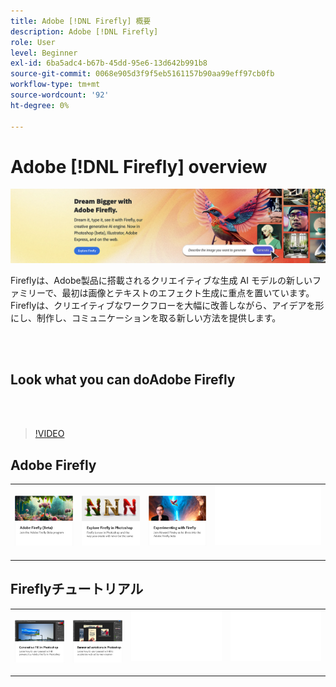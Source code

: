 ```yaml
---
title: Adobe [!DNL Firefly] 概要
description: Adobe [!DNL Firefly]
role: User
level: Beginner
exl-id: 6ba5adc4-b67b-45dd-95e6-13d642b991b8
source-git-commit: 0068e905d3f9f5eb5161157b90aa99eff97cb0fb
workflow-type: tm+mt
source-wordcount: '92'
ht-degree: 0%

---
```


# Adobe [!DNL Firefly] overview

![FireflyHero Image](../assets/firefly.png)

Fireflyは、Adobe製品に搭載されるクリエイティブな生成 AI モデルの新しいファミリーで、最初は画像とテキストのエフェクト生成に重点を置いています。 Fireflyは、クリエイティブなワークフローを大幅に改善しながら、アイデアを形にし、制作し、コミュニケーションを取る新しい方法を提供します。

<br> 

## Look what you can doAdobe Firefly

<br> 

>[!VIDEO](https://video.tv.adobe.com/v/3416970t1?quality=12&learn=on&hidetitle=true)

## Adobe Firefly

<table style="table-layout:fixed">
<tr>
   <td>
      <a href="https://firefly.adobe.com/" target="_blank">
         <img alt="Adobe Firefly（ベータ版）" src="assets/firefly-beta.png" />
      </a>
  </td>
  <td>
      <a href="https://www.adobe.com/sensei/generative-ai/firefly.html" target="_blank">
         <img alt="PhotoshopのFireflyを見る" src="assets/firefly-photoshop.png" />
      </a>
  </td>
  <td>
      <a href="webinar-experimenting.md">
         <img alt="様々なAdobe Firefly" src="assets/webinar-experimenting.png" />
      </a>
  </td>
  <td>
    <img alt="スペーサー" src="../assets/Whitespacer.png" />
    <div>
    <br>
  </td>
</tr>
</table>

## Fireflyチュートリアル

<table style="table-layout:fixed">
<tr>
  <td>
      <a href="generative-fill.md">
         <img alt="Photoshopのジェネレーティブフィル" src="assets/generative-fill.png" />
      </a>
  </td>
   <td>
      <a href="web-banner-ad.md">
         <img alt="Photoshopのバナー広告のバリエーション" src="assets/banner-ad-variations.png" />
      </a>
  </td>
  <td>
    <img alt="スペーサー" src="../assets/Whitespacer.png" />
    <div>
    <br>
  </td>
  <td>
    <img alt="スペーサー" src="../assets/Whitespacer.png" />
    <div>
    <br>
  </td>
</tr>
</table>

